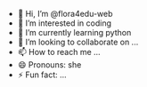 - 👋 Hi, I’m @flora4edu-web
- 👀 I’m interested in coding
- 🌱 I’m currently learning python 
- 💞️ I’m looking to collaborate on ...
- 📫 How to reach me ...
- 😄 Pronouns: she
- ⚡ Fun fact: ...

<!---
flora4edu-web/flora4edu-web is a ✨ special ✨ repository because its `README.md` (this file) appears on your GitHub profile.
You can click the Preview link to take a look at your changes.
--->
